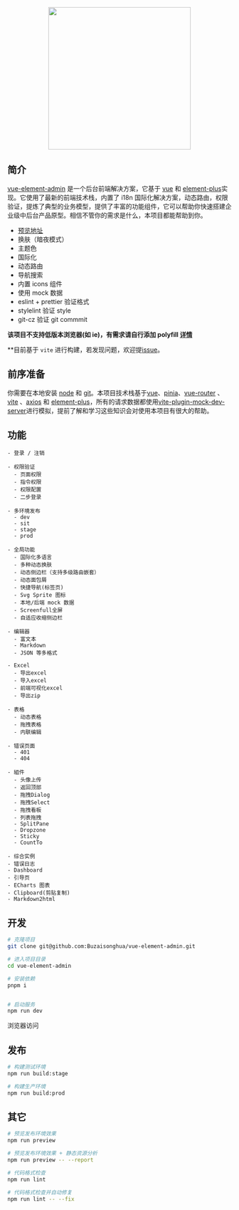 <p align="center">
  <img width="320" src="https://wpimg.wallstcn.com/ecc53a42-d79b-42e2-8852-5126b810a4c8.svg">
</p>

## 简介

[vue-element-admin](https://github.com/Buzaisonghua/vue-element-admin) 是一个后台前端解决方案，它基于 [vue](https://github.com/vuejs/vue) 和 [element-plus](https://github.com/element-plus/element-plus)实现。它使用了最新的前端技术栈，内置了 i18n 国际化解决方案，动态路由，权限验证，提炼了典型的业务模型，提供了丰富的功能组件，它可以帮助你快速搭建企业级中后台产品原型。相信不管你的需求是什么，本项目都能帮助到你。

- [预览地址](https://buzaisonghua.github.io/vue-element-admin)
- 换肤（暗夜模式）
- 主题色
- 国际化
- 动态路由
- 导航搜索
- 内置 icons 组件
- 使用 mock 数据
- eslint + prettier 验证格式
- stylelint 验证 style
- git-cz 验证 git commmit

**该项目不支持低版本浏览器(如 ie)，有需求请自行添加 polyfill [详情](https://github.com/PanJiaChen/vue-element-admin/wiki#babel-polyfill)**

\*\*目前基于 `vite` 进行构建，若发现问题，欢迎提[issue](https://github.com/Buzaisonghua/vue-element-admin/issues)。

## 前序准备

你需要在本地安装 [node](http://nodejs.org/) 和 [git](https://git-scm.com/)。本项目技术栈基于[vue](https://cn.vuejs.org/index.html)、[pinia](https://pinia.vuejs.org/)、[vue-router](https://router.vuejs.org/zh-cn/) 、[vite](https://cn.vite.dev/) 、[axios](https://github.com/axios/axios) 和 [element-plus](https://github.com/element-plus/element-plus)，所有的请求数据都使用[vite-plugin-mock-dev-server](https://github.com/pengzhanbo/vite-plugin-mock-dev-server)进行模拟，提前了解和学习这些知识会对使用本项目有很大的帮助。

## 功能

```
- 登录 / 注销

- 权限验证
  - 页面权限
  - 指令权限
  - 权限配置
  - 二步登录

- 多环境发布
  - dev
  - sit
  - stage
  - prod

- 全局功能
  - 国际化多语言
  - 多种动态换肤
  - 动态侧边栏（支持多级路由嵌套）
  - 动态面包屑
  - 快捷导航(标签页)
  - Svg Sprite 图标
  - 本地/后端 mock 数据
  - Screenfull全屏
  - 自适应收缩侧边栏

- 编辑器
  - 富文本
  - Markdown
  - JSON 等多格式

- Excel
  - 导出excel
  - 导入excel
  - 前端可视化excel
  - 导出zip

- 表格
  - 动态表格
  - 拖拽表格
  - 内联编辑

- 错误页面
  - 401
  - 404

- 組件
  - 头像上传
  - 返回顶部
  - 拖拽Dialog
  - 拖拽Select
  - 拖拽看板
  - 列表拖拽
  - SplitPane
  - Dropzone
  - Sticky
  - CountTo

- 综合实例
- 错误日志
- Dashboard
- 引导页
- ECharts 图表
- Clipboard(剪贴复制)
- Markdown2html
```

## 开发

```bash
# 克隆项目
git clone git@github.com:Buzaisonghua/vue-element-admin.git

# 进入项目目录
cd vue-element-admin

# 安装依赖
pnpm i


# 启动服务
npm run dev
```

浏览器访问

## 发布

```bash
# 构建测试环境
npm run build:stage

# 构建生产环境
npm run build:prod
```

## 其它

```bash
# 预览发布环境效果
npm run preview

# 预览发布环境效果 + 静态资源分析
npm run preview -- --report

# 代码格式检查
npm run lint

# 代码格式检查并自动修复
npm run lint -- --fix
```
